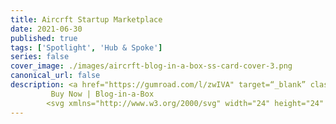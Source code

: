 ```yaml
---
title: Aircrft Startup Marketplace 
date: 2021-06-30
published: true
tags: ['Spotlight', 'Hub & Spoke']
series: false
cover_image: ./images/aircrft-blog-in-a-box-ss-card-cover-3.png
canonical_url: false
description: <a href="https://gumroad.com/l/zwIVA" target=“_blank” class="button primary button--large"> 
         Buy Now | Blog-in-a-Box  
        <svg xmlns="http://www.w3.org/2000/svg" width="24" height="24" viewBox="0 0 24 24" fill="none" stroke="currentColor" stroke-width="2" stroke-linecap="round" stroke-linejoin="round" class="feather feather-arrow-right"><line x1="5" y1="12" x2="19" y2="12"/><polyline points="12 5 19 12 12 19"/></svg></a><br><br><svg xmlns="http://www.w3.org/2000/svg" width="24" height="24" viewBox="0 0 24 24" fill="none" stroke="currentColor" stroke-width="2" stroke-linecap="round" stroke-linejoin="round" class="feather feather-check-circle"><path d="M22 11.08V12a10 10 0 1 1-5.93-9.14"/><polyline points="22 4 12 14.01 9 11.01"/></svg> This is a superpower<br><svg xmlns="http://www.w3.org/2000/svg" width="24" height="24" viewBox="0 0 24 24" fill="none" stroke="currentColor" stroke-width="2" stroke-linecap="round" stroke-linejoin="round" class="feather feather-check-circle"><path d="M22 11.08V12a10 10 0 1 1-5.93-9.14"/><polyline points="22 4 12 14.01 9 11.01"/></svg>  This is a superpower<br><svg xmlns="http://www.w3.org/2000/svg" width="24" height="24" viewBox="0 0 24 24" fill="none" stroke="currentColor" stroke-width="2" stroke-linecap="round" stroke-linejoin="round" class="feather feather-check-circle"><path d="M22 11.08V12a10 10 0 1 1-5.93-9.14"/><polyline points="22 4 12 14.01 9 11.01"/></svg><br><svg xmlns="http://www.w3.org/2000/svg" width="24" height="24" viewBox="0 0 24 24" fill="none" stroke="currentColor" stroke-width="2" stroke-linecap="round" stroke-linejoin="round" class="feather feather-check-circle"><path d="M22 11.08V12a10 10 0 1 1-5.93-9.14"/><polyline points="22 4 12 14.01 9 11.01"/></svg><svg xmlns="http://www.w3.org/2000/svg" width="24" height="24" viewBox="0 0 24 24" fill="none" stroke="#42ba96" stroke-width="2" stroke-linecap="round" stroke-linejoin="round" class="feather feather-check-circle"><path d="M22 11.08V12a10 10 0 1 1-5.93-9.14"/><polyline points="22 4 12 14.01 9 11.01"/></svg><br><svg xmlns="http://www.w3.org/2000/svg" width="24" height="24" viewBox="0 0 24 24" fill="none" stroke="#00A672" stroke-width="2" stroke-linecap="round" stroke-linejoin="round" class="feather feather-check-circle"><path d="M22 11.08V12a10 10 0 1 1-5.93-9.14"/><polyline points="22 4 12 14.01 9 11.01"/></svg><br><svg xmlns="http://www.w3.org/2000/svg" width="56" height="56" viewBox="0 0 24 24" fill="none" stroke="#00A672" stroke-width="3" stroke-linecap="round" stroke-linejoin="round" class="feather feather-check-circle"><path d="M22 11.08V12a10 10 0 1 1-5.93-9.14"/><polyline points="22 4 12 14.01 9 11.01"/></svg><br><br><svg xmlns="http://www.w3.org/2000/svg" width="56" height="56" viewBox="0 0 24 24" fill="none" stroke="#00A672" stroke-width="3" stroke-linecap="round" stroke-linejoin="round" class="feather feather-check-circle"><path d="M22 11.08V12a10 10 0 1 1-5.93-9.14"/><polyline points="22 4 12 14.01 9 11.01"/></svg><br><br><svg xmlns="http://www.w3.org/2000/svg" width="56" height="56" viewBox="0 0 24 24" fill="none" stroke="#00A672" stroke-width="3" stroke-linecap="round" stroke-linejoin="round" class="feather feather-arrow-right-circle"><circle cx="12" cy="12" r="10"/><polyline points="12 16 16 12 12 8"/><line x1="8" y1="12" x2="16" y2="12"/></svg><br><br><svg xmlns="http://www.w3.org/2000/svg" width="24" height="24" viewBox="0 0 24 24" fill="none" stroke="#00A672" stroke-width="2" stroke-linecap="round" stroke-linejoin="round" class="feather feather-coffee"><path d="M18 8h1a4 4 0 0 1 0 8h-1"/><path d="M2 8h16v9a4 4 0 0 1-4 4H6a4 4 0 0 1-4-4V8z"/><line x1="6" y1="1" x2="6" y2="4"/><line x1="10" y1="1" x2="10" y2="4"/><line x1="14" y1="1" x2="14" y2="4"/></svg>   Collabratorate on content
---
```


